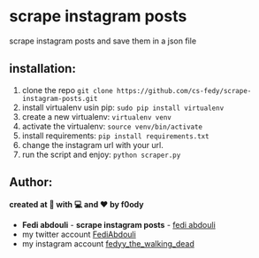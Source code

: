 # scrape instagram posts

scrape instagram posts and save them in a json file

## installation:

1. clone the repo `git clone https://github.com/cs-fedy/scrape-instagram-posts.git`
2. install virtualenv usin pip: `sudo pip install virtualenv`
3. create a new virtualenv:  `virtualenv venv`
4. activate the virtualenv: `source venv/bin/activate`
5. install requirements: `pip install requirements.txt`
6. change the instagram url with your url.
7. run the script and enjoy: `python scraper.py`

## Author:
**created at 🌙 with 💻 and ❤ by f0ody**
* **Fedi abdouli** - **scrape instagram posts** - [fedi abdouli](https://github.com/cs-fedy)
* my twitter account [FediAbdouli](https://www.twitter.com/FediAbdouli)
* my instagram account [fedyy_the_walking_dead](https://www.instagram.com/f0odyy) 